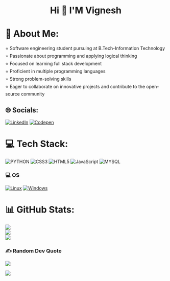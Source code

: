 <h1 align="center">Hi 👋 I'M Vignesh</h1>

# 💫 About Me:
⭐ Software engineering student pursuing at B.Tech-Information Technology<br>⭐ Passionate about programming and applying logical thinking<br>⭐ Focused on learning full stack development<br>⭐ Proficient in multiple programming languages<br>⭐ Strong problem-solving skills<br>⭐ Eager to collaborate on innovative projects and contribute to the open-source community


## 🌐 Socials:
[![LinkedIn](https://img.shields.io/badge/LinkedIn-%230077B5.svg?logo=linkedin&logoColor=white)](https://linkedin.com/in/https://www.linkedin.com/in/vignesh-c-136bb9219/)  [![Codepen](https://img.shields.io/badge/Codepen-000000?style=for-the-badge&logo=codepen&logoColor=white)](https://codepen.io/vignesh-058-it) 
# 💻 Tech Stack:
![PYTHON](https://img.shields.io/badge/PYTHON-%2300599C.svg?style=for-the-badge&logo=PYTHON&logoColor=white)
![CSS3](https://img.shields.io/badge/css3-%231572B6.svg?style=for-the-badge&logo=css3&logoColor=white) ![HTML5](https://img.shields.io/badge/html5-%23E34F26.svg?style=for-the-badge&logo=html5&logoColor=white)  ![JavaScript](https://img.shields.io/badge/javascript-%23323330.svg?style=for-the-badge&logo=javascript&logoColor=%23F7DF1E)
 ![MYSQL](https://img.shields.io/badge/MYSQL-%2300599C.svg?style=for-the-badge&logo=MYSQL&logoColor=white) 
 ### 💻 OS
[![Linux](https://img.shields.io/badge/linux-black?style=for-the-badge&logo=Linux)](https://github.com/wervlad)
[![Windows](https://img.shields.io/badge/Windows-black?style=for-the-badge&logo=Windows)](https://github.com/wervlad)

# 📊 GitHub Stats:
![](https://github-readme-stats.vercel.app/api?username=vignesh-vc&theme=dark&hide_border=false&include_all_commits=true&count_private=false)<br/>
![](https://github-readme-streak-stats.herokuapp.com/?user=vignesh-vc&theme=dark&hide_border=false)<br/>
![](https://github-readme-stats.vercel.app/api/top-langs/?username=vignesh-vc&theme=dark&hide_border=false&include_all_commits=true&count_private=false&layout=compact)



### ✍️ Random Dev Quote
![](https://quotes-github-readme.vercel.app/api?type=horizontal&theme=tokyonight)

[![](https://visitcount.itsvg.in/api?id=vignesh-vc&icon=5&color=11)](https://visitcount.itsvg.in)

